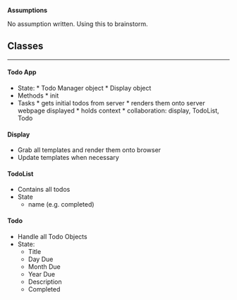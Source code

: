 **Assumptions**

No assumption written. Using this to brainstorm.

## Classes

------------
#### Todo App
   * State:
    * Todo Manager object
    * Display object
   * Methods
    * init
   * Tasks
    * gets initial todos from server
    * renders them onto server webpage displayed
    * holds context
    * collaboration: display, TodoList, Todo

#### Display
   * Grab all templates and render them onto browser
   * Update templates when necessary

#### TodoList
   * Contains all todos
   * State
      * name (e.g. completed)

#### Todo
   * Handle all Todo Objects
   * State:
      * Title
      * Day Due
      * Month Due
      * Year Due
      * Description
      * Completed